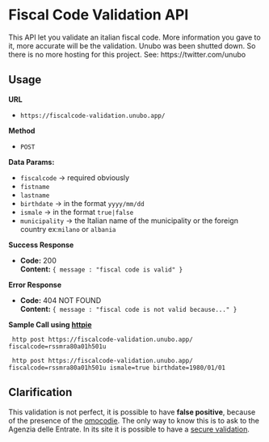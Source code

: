 <h1>Fiscal Code Validation API</h1>
This API let you validate an italian fiscal code. More information you gave to it, more accurate will be the validation.
Unubo was been shutted down. So there is no more hosting for this project. See: https://twitter.com/unubo

**Usage**
----

**URL**

  * `https://fiscalcode-validation.unubo.app/`

**Method**

  * `POST`

**Data Params:**

* `fiscalcode` -> required obviously
* `fistname`
* `lastname`
* `birthdate` -> in the format `yyyy/mm/dd`
* `ismale` -> in the format `true|false`
* `municipality` -> the Italian name of the municipality or the foreign country ex:`milano` or `albania`

**Success Response**

  * **Code:** 200 <br />
    **Content:** `{ message : "fiscal code is valid" }`
 
**Error Response**

  * **Code:** 404 NOT FOUND <br />
    **Content:** `{ message : "fiscal code is not valid because..." }`

**Sample Call using <a href="https://httpie.org/">httpie</a>**

 ```shell script
  http post https://fiscalcode-validation.unubo.app/ fiscalcode=rssmra80a01h501u
 ```

 ```shell script
  http post https://fiscalcode-validation.unubo.app/ fiscalcode=rssmra80a01h501u ismale=true birthdate=1980/01/01
 ```
  
**Clarification**
----
This validation is not perfect, it is possible to have **false positive**, because of the presence of the <a href="https://it.wikipedia.org/wiki/Omocodia">omocodie</a>. The only way to know this is to ask to the Agenzia delle Entrate. In its site it is possible to have a <a href="https://telematici.agenziaentrate.gov.it/VerificaCF/Scegli.do?parameter=verificaCf">secure validation</a>. 
